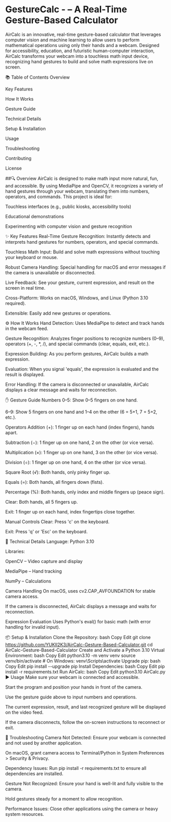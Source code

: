 # GestureCalc - – A Real-Time Gesture-Based Calculator
AirCalc is an innovative, real-time gesture-based calculator that leverages computer vision and machine learning to allow users to perform mathematical operations using only their hands and a webcam. Designed for accessibility, education, and futuristic human-computer interaction, AirCalc transforms your webcam into a touchless math input device, recognizing hand gestures to build and solve math expressions live on screen.

📚 Table of Contents
Overview

Key Features

How It Works

Gesture Guide

Technical Details

Setup & Installation

Usage

Troubleshooting

Contributing

License

##🔍 Overview
AirCalc is designed to make math input more natural, fun, and accessible. By using MediaPipe and OpenCV, it recognizes a variety of hand gestures through your webcam, translating them into numbers, operators, and commands. This project is ideal for:

Touchless interfaces (e.g., public kiosks, accessibility tools)

Educational demonstrations

Experimenting with computer vision and gesture recognition

✨ Key Features
Real-Time Gesture Recognition: Instantly detects and interprets hand gestures for numbers, operators, and special commands.

Touchless Math Input: Build and solve math expressions without touching your keyboard or mouse.

Robust Camera Handling: Special handling for macOS and error messages if the camera is unavailable or disconnected.

Live Feedback: See your gesture, current expression, and result on the screen in real time.

Cross-Platform: Works on macOS, Windows, and Linux (Python 3.10 required).

Extensible: Easily add new gestures or operations.

⚙️ How It Works
Hand Detection: Uses MediaPipe to detect and track hands in the webcam feed.

Gesture Recognition: Analyzes finger positions to recognize numbers (0–9), operators (+, -, *, /), and special commands (clear, equals, exit, etc.).

Expression Building: As you perform gestures, AirCalc builds a math expression.

Evaluation: When you signal 'equals', the expression is evaluated and the result is displayed.

Error Handling: If the camera is disconnected or unavailable, AirCalc displays a clear message and waits for reconnection.

✋ Gesture Guide
Numbers
0–5: Show 0–5 fingers on one hand.

6–9: Show 5 fingers on one hand and 1–4 on the other (6 = 5+1, 7 = 5+2, etc.).

Operators
Addition (+): 1 finger up on each hand (index fingers), hands apart.

Subtraction (−): 1 finger up on one hand, 2 on the other (or vice versa).

Multiplication (×): 1 finger up on one hand, 3 on the other (or vice versa).

Division (÷): 1 finger up on one hand, 4 on the other (or vice versa).

Square Root (√): Both hands, only pinky finger up.

Equals (=): Both hands, all fingers down (fists).

Percentage (%): Both hands, only index and middle fingers up (peace sign).

Clear: Both hands, all 5 fingers up.

Exit: 1 finger up on each hand, index fingertips close together.

Manual Controls
Clear: Press 'c' on the keyboard.

Exit: Press 'q' or 'Esc' on the keyboard.

🔧 Technical Details
Language: Python 3.10

Libraries:

OpenCV – Video capture and display

MediaPipe – Hand tracking

NumPy – Calculations

Camera Handling
On macOS, uses cv2.CAP_AVFOUNDATION for stable camera access.

If the camera is disconnected, AirCalc displays a message and waits for reconnection.

Expression Evaluation
Uses Python's eval() for basic math (with error handling for invalid input).

📦 Setup & Installation
Clone the Repository:
bash
Copy
Edit
git clone https://github.com/YUKII2K3/AirCalc-Gesture-Based-Calculator.git
cd AirCalc-Gesture-Based-Calculator
Create and Activate a Python 3.10 Virtual Environment:
bash
Copy
Edit
python3.10 -m venv venv
source venv/bin/activate   # On Windows: venv\Scripts\activate
Upgrade pip:
bash
Copy
Edit
pip install --upgrade pip
Install Dependencies:
bash
Copy
Edit
pip install -r requirements.txt
Run AirCalc:
bash
Copy
Edit
python3.10 AirCalc.py
▶️ Usage
Make sure your webcam is connected and accessible.

Start the program and position your hands in front of the camera.

Use the gesture guide above to input numbers and operations.

The current expression, result, and last recognized gesture will be displayed on the video feed.

If the camera disconnects, follow the on-screen instructions to reconnect or exit.

🧩 Troubleshooting
Camera Not Detected:
Ensure your webcam is connected and not used by another application.

On macOS, grant camera access to Terminal/Python in System Preferences > Security & Privacy.

Dependency Issues:
Run pip install -r requirements.txt to ensure all dependencies are installed.

Gesture Not Recognized:
Ensure your hand is well-lit and fully visible to the camera.

Hold gestures steady for a moment to allow recognition.

Performance Issues:
Close other applications using the camera or heavy system resources.
